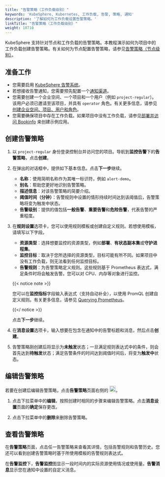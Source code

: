 ```yaml
---
title: "告警策略（工作负载级别）"
keywords: 'KubeSphere, Kubernetes, 工作负载, 告警, 策略, 通知'
description: '了解如何为工作负载设置告警策略。'
linkTitle: "告警策略（工作负载级别）"
weight: 10710
---
```


KubeSphere 支持针对节点和工作负载的告警策略。本教程演示如何为项目中的工作负载创建告警策略。有关如何为节点配置告警策略，请参见[告警策略（节点级别）](../../../cluster-administration/cluster-wide-alerting-and-notification/alerting-policy/)。

## 准备工作

- 您需要启用 [KubeSphere 告警系统](../../../pluggable-components/alerting/)。
- 若想接收告警通知，您需要预先配置一个[通知渠道](../../../cluster-administration/platform-settings/notification-management/configure-email/)。
- 您需要创建一个企业空间、一个项目和一个用户（例如 `project-regular`）。该用户必须已邀请至该项目，并具有 `operator` 角色。有关更多信息，请参见[创建企业空间、项目、用户和角色](../../../quick-start/create-workspace-and-project/)。
- 您需要确保项目中存在工作负载。如果项目中没有工作负载，请参见[部署并访问 Bookinfo](../../../quick-start/deploy-bookinfo-to-k8s/) 来创建示例应用。

## 创建告警策略

1. 以 `project-regular` 身份登录控制台并访问您的项目。导航到**监控告警**下的**告警策略**，点击**创建**。

2. 在弹出的对话框中，提供如下基本信息。点击**下一步**继续。

   - **名称**：使用简明名称作为其唯一标识符，例如 `alert-demo`。
   - **别名**：帮助您更好地识别告警策略。
   - **描述信息**：对该告警策略的简要介绍。
   - **阈值时间（分钟）**：告警规则中设置的情形持续时间达到该阈值后，告警策略将变为触发中状态。
   - **告警级别**：提供的值包括**一般告警**、**重要告警**和**危险告警**，代表告警的严重程度。

3. 在**规则设置**选项卡，您可以使用规则模板或创建自定义规则。若想使用模板，请填写以下字段。

   - **资源类型**：选择想要监控的资源类型，例如**部署**、**有状态副本集**或**守护进程集**。
   - **监控目标**：取决于您所选择的资源类型，目标可能有所不同。如果项目中没有工作负载，则无法看到任何监控目标。
   - **告警规则**：为告警策略定义规则。这些规则基于 Prometheus 表达式，满足条件时将会触发告警。您可以对 CPU、内存等对象进行监控。

   {{< notice note >}}

   您可以在**监控指标**字段输入表达式（支持自动补全），以使用 PromQL 创建自定义规则。有关更多信息，请参见 [Querying Prometheus](https://prometheus.io/docs/prometheus/latest/querying/basics/)。

   {{</ notice >}} 

   点击**下一步**继续。

4. 在**消息设置**选项卡，输入想要在包含在通知中的告警标题和消息，然后点击**创建**。

5. 告警策略刚创建后将显示为**未触发**状态；一旦满足规则表达式中的条件，则会首先达到**待触发**状态；满足告警条件的时间达到阈值时间后，将变为**触发中**状态。

## 编辑告警策略

若要在创建后编辑告警策略，点击**告警策略**页面右侧的 <img src="/images/docs/v3.3/zh-cn/project-user-guide/alerting/alerting-policies/edit-alerting-policy.png" height="20px">。

1. 点击下拉菜单中的**编辑**，按照创建时相同的步骤来编辑告警策略。点击**消息设置**页面的**确定**保存更改。

2. 点击下拉菜单中的**删除**来删除告警策略。

## 查看告警策略

在**告警策略**页面，点击任一告警策略来查看其详情，包括告警规则和告警历史。您还可以看到创建告警策略时基于所使用模板的告警规则表达式。

在**告警监控**下，**告警监控**图显示一段时间内的实际资源使用情况或使用量。**告警消息**显示您在通知中设置的自定义消息。
